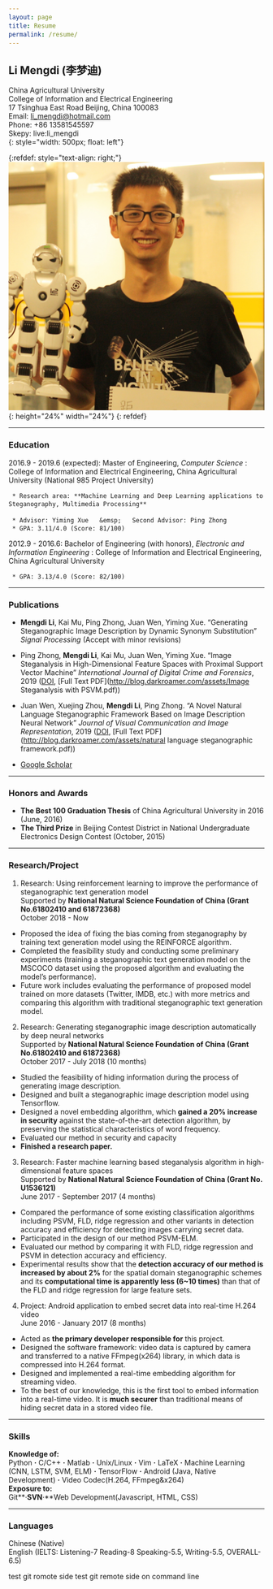 ```yaml
---
layout: page
title: Resume
permalink: /resume/
---
```


## Li Mengdi (李梦迪)

China Agricultural University <br/>
College of Information and Electrical Engineering <br/>
17 Tsinghua East Road Beijing, China 100083 <br/>
Email: li_mengdi@hotmail.com <br/>
Phone: +86 13581545597 <br/>
Skepy: live:li_mengdi <br/>
{: style="width: 500px; float: left"}

{:refdef: style="text-align: right;"}
![](./assets/resume_photo2.jpg){: height="24%" width="24%"}
{: refdef}


***
### Education

2016.9 - 2019.6 (expected):   Master of Engineering, *Computer Science*
:   College of Information and Electrical Engineering, China Agricultural University (National 985 Project University)

     * Research area: **Machine Learning and Deep Learning applications to Steganography, Multimedia Processing**

     * Advisor: Yiming Xue   &emsp;   Second Advisor: Ping Zhong
     * GPA: 3.11/4.0 (Score: 81/100)


2012.9 - 2016.6:   Bachelor of Engineering (with honors), *Electronic and Information Engineering*
:   College of Information and Electrical Engineering, China Agricultural University 

     * GPA: 3.13/4.0 (Score: 82/100)


***
### Publications
* **Mengdi Li**, Kai Mu, Ping Zhong, Juan Wen, Yiming Xue. “Generating Steganographic Image Description by Dynamic Synonym Substitution” *Signal Processing* (Accept with minor revisions)

* Ping Zhong, **Mengdi Li**, Kai Mu, Juan Wen, Yiming Xue. “Image Steganalysis in High-Dimensional Feature Spaces with Proximal Support Vector Machine” *International Journal of Digital Crime and Forensics*, 2019 ([DOI](http://doi.org/10.4018/IJDCF.2019010106), [Full Text PDF](http://blog.darkroamer.com/assets/Image Steganalysis with PSVM.pdf))

* Juan Wen, Xuejing Zhou, **Mengdi Li**, Ping Zhong. “A Novel Natural Language Steganographic Framework Based on Image Description Neural Network” *Journal of Visual Communication and Image Representation*, 2019 ([DOI](https://doi.org/10.1016/j.jvcir.2019.03.016), [Full Text PDF](http://blog.darkroamer.com/assets/natural language steganographic framework.pdf))<br/>
* [Google Scholar](https://scholar.google.co.jp/citations?user=0W7UjrcAAAAJ&hl=en)

***
### Honors and Awards
* **The Best 100 Graduation Thesis** of China Agricultural University in 2016 (June, 2016)
* **The Third Prize** in Beijing Contest District in National Undergraduate Electronics Design Contest (October, 2015)

***
### Research/Project

1. Research: Using reinforcement learning to improve the performance of steganographic text generation model<br/>
Supported by **National Natural Science Foundation of China (Grant No.61802410 and 61872368)**<br/>
October 2018 - Now
* Proposed the idea of fixing the bias coming from steganography by training text generation model using the REINFORCE algorithm.
* Completed the feasibility study and conducting some preliminary experiments (training a steganographic text generation model on the MSCOCO dataset using the proposed algorithm and evaluating the model’s performance).
* Future work includes evaluating the performance of proposed model trained on more datasets (Twitter, IMDB, etc.) with more metrics and comparing this algorithm with traditional steganographic text generation model.

2. Research: Generating steganographic image description automatically by deep neural networks<br/>
Supported by **National Natural Science Foundation of China (Grant No.61802410 and 61872368)**<br/>
October 2017 - July 2018 (10 months)
* Studied the feasibility of hiding information during the process of generating image description. 
* Designed and built a steganographic image description model using Tensorflow.
* Designed a novel embedding algorithm, which **gained a 20% increase in security** against the state-of-the-art detection algorithm, by preserving the statistical characteristics of word frequency. 
* Evaluated our method in security and capacity
* **Finished a research paper.**

3. Research: Faster machine learning based steganalysis algorithm in high-dimensional feature spaces<br/>
Supported by **National Natural Science Foundation of China (Grant No. U1536121)** <br/>
June 2017 - September 2017 (4 months)
* Compared the performance of some existing classification algorithms including PSVM, FLD, ridge regression and other variants in detection accuracy and efficiency for detecting images carrying secret data. 
* Participated in the design of our method PSVM-ELM. 
* Evaluated our method by comparing it with FLD, ridge regression and PSVM in detection accuracy and efficiency. 
* Experimental results show that the **detection accuracy of our method is increased by about 2%** for the spatial domain steganographic schemes and its **computational time is apparently less (6~10 times)** than that of the FLD and ridge regression for large feature sets. 

4. Project: Android application to embed secret data into real-time H.264 video<br/>
June 2016 - January 2017 (8 months)<br/>
* Acted as **the primary developer responsible for** this project.
* Designed the software framework: video data is captured by camera and transferred to a native FFmpeg(x264) library, in which data is compressed into H.264 format.
* Designed and implemented a real-time embedding algorithm for streaming video.
* To the best of our knowledge, this is the first tool to embed information into a real-time video. It is **much securer** than traditional means of hiding secret data in a stored video file.

***
### Skills
**Knowledge of:**<br/>
Python **·** C/C++ **·** Matlab **·** Unix/Linux **·** Vim **·** LaTeX **·** Machine Learning (CNN, LSTM, SVM, ELM) **·** TensorFlow **·** Android (Java, Native Development) **·** Video Codec(H.264, FFmpeg&x264)<br/>
**Exposure to:**<br/>
Git**·**SVN**·**Web Development(Javascript, HTML, CSS)

***
### Languages
Chinese (Native)<br/>
English (IELTS: Listening-7 Reading-8 Speaking-5.5, Writing-5.5, OVERALL-6.5)

test git romote side
test git remote side on command line
